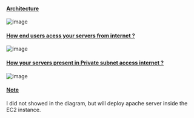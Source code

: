 #### <ins>Architecture</ins>
![image](https://github.com/user-attachments/assets/5166c2fd-524f-4409-9472-ddeb4c00e89a)

#### <ins>How end users acess your servers from internet ?</ins>
![image](https://github.com/user-attachments/assets/93d9215c-b605-4e27-b359-cf7d4bfb9c72)

#### <ins>How your servers present in Private subnet access internet ?</ins> 
![image](https://github.com/user-attachments/assets/e1716893-f616-40b7-9f7d-73461c45a956)

#### <ins>Note</ins>
I did not showed in the diagram, but will deploy apache server inside the EC2 instance.
